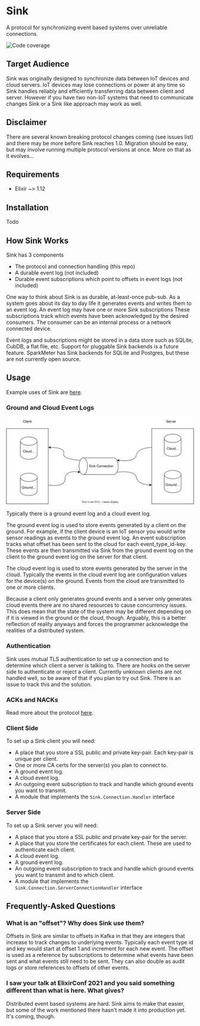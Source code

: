 # Sink

A protocol for synchronizing event based systems over unreliable connections.

![Code coverage](https://gitlab.com/sparkmeter/zappy/sink/badges/master/coverage.svg?style=flat)


## Target Audience

Sink was originally designed to synchronize data between IoT devices and cloud servers. IoT devices may lose connections or power at any time so Sink handles reliably and efficiently transferring data between client and server. However if you have two non-IoT systems that need to communicate changes Sink or a Sink like approach may work as well.

## Disclaimer

There are several known breaking protocol changes coming (see issues list) and there may be more before Sink reaches 1.0. Migration should be easy, but may involve running multiple protocol versions at once. More on that as it evolves...

## Requirements

* Elixir ~> 1.12

## Installation

Todo

## How Sink Works

Sink has 3 components
* The protocol and connection handling (this repo)
* A durable event log (not included)
* Durable event subscriptions which point to offsets in event logs (not included)

One way to think about Sink is as durable, at-least-once pub-sub. As a system goes about its day to day life it generates events and writes them to an event log. An event log may have one or more Sink subscriptions These subscriptions track which events have been acknowledged by the desired consumers. The consumer can be an internal process or a network connected device.

Event logs and subscriptions might be stored in a data store such as SQLite, CubDB, a flat file, etc. Support for pluggable Sink backends is a future feature. SparkMeter has Sink backends for SQLite and Postgres, but these are not currently open source.

## Usage

Example uses of Sink are [here](https://github.com/sparkmeter/sink_examples).

### Ground and Cloud Event Logs

![](./event_logs.svg)

Typically there is a ground event log and a cloud event log.

The ground event log is used to store events generated by a client on the ground. For example, if the client device is an IoT sensor you would write sensor readings as events to the ground event log. An event subscription tracks what offset has been sent to the cloud for each event_type_id-key. These events are then transmitted via Sink from the ground event log on the client to the ground event log on the server for that client.

The cloud event log is used to store events generated by the server in the cloud. Typically the events in the cloud event log are configuration values for the device(s) on the ground. Events from the cloud are transmitted to one or more clients.

Because a client only generates ground events and a server only generates cloud events there are no shared resources to cause concurrency issues. This does mean that the state of the system may be different depending on if it is viewed in the ground or the cloud, though. Arguably, this is a better reflection of reality anyways and forces the programmer acknowledge the realities of a distributed system.

### Authentication

Sink uses mutual TLS authentication to set up a connection and to determine which client a server is talking to. There are hooks on the server side to authenticate or reject a client. Currently unknown clients are not handled well, so be aware of that if you plan to try out Sink. There is an issue to track this and the solution.

### ACKs and NACKs

Read more about the protocol [here](docs/protocol.md).

### Client Side

To set up a Sink client you will need:
* A place that you store a SSL public and private key-pair. Each key-pair is unique per client.
* One or more CA certs for the server(s) you plan to connect to.
* A ground event log.
* A cloud event log.
* An outgoing event subscription to track and handle which ground events you want to transmit.
* A module that implements the `Sink.Connection.Handler` interface

### Server Side

To set up a Sink server you will need:
* A place that you store a SSL public and private key-pair for the server.
* A place that you store the certificates for each client. These are used to authenticate each client.
* A cloud event log.
* A ground event log.
* An outgoing event subscription to track and handle which ground events you want to transmit and to which client.
* A module that implements the `Sink.Connection.ServerConnectionHandler` interface

## Frequently-Asked Questions

### What is an "offset"? Why does Sink use them?

Offsets in Sink are similar to offsets in Kafka in that they are integers that increase to track changes to underlying events. Typically each event type id and key would start at offset 1 and increment for each new event. The offset is used as a reference by subscriptions to determine what events have been sent and what events still need to be sent. They can also double as audit logs or store references to offsets of other events.

### I saw your talk at ElixirConf 2021 and you said something different than what is here. What gives?

Distributed event based systems are hard. Sink aims to make that easier, but some of the work mentioned there hasn't made it into production yet. It's coming, though.